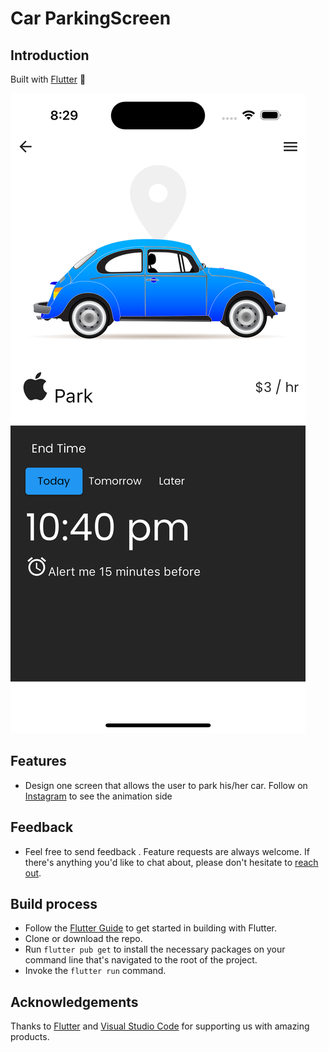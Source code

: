 # Car ParkingScreen

## Introduction

Built with [Flutter](https://flutter.dev/) :star2:

![Banner of the images](showcase.png)

## Features

 - Design one screen that allows the user to park his/her car. Follow on [Instagram](https://www.instagram.com/mobterest/) to see the animation side

## Feedback

- Feel free to send feedback . Feature requests are always welcome. If there's anything you'd like to chat about, please don't hesitate to [reach out](https://www.instagram.com/mobterest/).

## Build process

- Follow the [Flutter Guide](https://flutter.dev/docs/get-started/install) to get started in building with Flutter.
- Clone or download the repo.
- Run ``` flutter pub get ``` to install the necessary packages on your command line that's navigated to the root of the project.
- Invoke the ``` flutter run ``` command.

## Acknowledgements

Thanks to [Flutter](https://flutter.dev/) and [Visual Studio Code](https://code.visualstudio.com/) for supporting us with amazing products.
